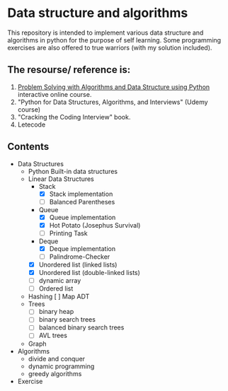 
# Data structure and algorithms
This repository is intended to implement various data structure and algorithms in python for the purpose of self learning. 
Some programming exercises are also offered to true warriors (with my solution included).


## The resourse/ reference is:
1. [Problem Solving with Algorithms and Data Structure using Python](http://interactivepython.org/runestone/static/pythonds/index.html)
interactive online course.
2. "Python for Data Structures, Algorithms, and Interviews" (Udemy course)
3. "Cracking the Coding Interview" book.
4. Letecode

## Contents
- Data Structures
	- Python Built-in data structures
    - Linear Data Structures
		- Stack
			- [x] Stack implementation
			- [ ] Balanced Parentheses
		- Queue
			- [x] Queue implementation
			- [x] Hot Potato (Josephus Survival)
			- [ ] Printing Task
		- Deque
			- [x] Deque implementation
			- [ ] Palindrome-Checker
        - [x] Unordered list (linked lists)
		- [x] Unordered list (double-linked lists)
		- [ ] dynamic array
        - [ ] Ordered list
    - Hashing
         [ ] Map ADT 
    - Trees
        - [ ] binary heap
        - [ ] binary search trees
        - [ ] balanced binary search trees
        - [ ] AVL trees
    - Graph
- Algorithms
	- divide and conquer
	- dynamic programming
	- greedy algorithms
- Exercise

		
	
   
